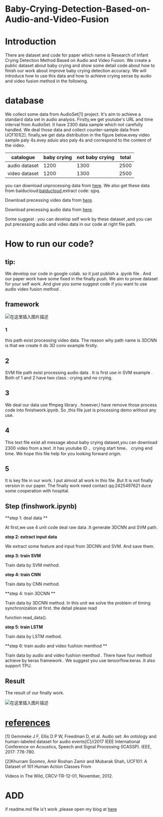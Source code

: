 # Baby-Crying-Detection-Based-on-Audio-and-Video-Fusion
# Introduction

 There are  dataset and code for paper which name is Research of Infant Crying Detection Method Based on Audio and Video Fusion. We create a public dataset about baby crying and  show some detail  code about how to finish our work about improve baby crying detection accuracy. We will introduce how to use this data and how to achieve crying sense by audio and video fusion  method in the following.





#  database 

We collect some data from AudioSet[1] project. It's aim to achieve a  standard data set in audio analysis. Firstly,we get youtube's URL and time interval from  AudioSet. It have 2300  data  sample  which not carefully handled. We deal those data and collect counter-sample data from UCF101[2]. finally,we get data distribution in the figure below.evey video sample paly  4s.evey aduio  also paly 4s and   correspond to the content of the video.

| catalogue     | baby crying | not baby crying | total |
| ------------- | ----------- | --------------- | ----- |
| audio dataset | 1200        | 1300            | 2500  |
| video dataset | 1200        | 1300            | 2500  |

you can download unprocessing data from  [here](https://drive.google.com/drive/folders/1DtA4jHovhmXTTyxqgjBVBKHSed9-whgT). We also  get these data from baiducloud:[baiducloud](https://pan.baidu.com/s/15TMa9GjYcWiUQJZDUQkB7A),extract code: sjpq.

  Download precessing  video data from [here](https://drive.google.com/drive/folders/1Bl-f6wEj_j5QbNH8t6aFX5EJ5cyYCIwe?usp=sharing).

 Download precessing  audio data from [here](https://drive.google.com/drive/folders/1Bl-f6wEj_j5QbNH8t6aFX5EJ5cyYCIwe?usp=sharing).

Some suggest  :  you can develop  self work by these dataset ,and you can put precessing audio and video data in our code at right file path.



#  How to run our code?

## tip:

We develop our code in google colab. so it just  publish a .ipynb file . And our paper  work have some fixed  in the finally push. We aim to prove dataset for your self work .And give you some suggest code if you want to use audio video fusion method .

 ## framework 

![在这里插入图片描述](https://img-blog.csdnimg.cn/20200504173936373.png?x-oss-process=image/watermark,type_ZmFuZ3poZW5naGVpdGk,shadow_10,text_aHR0cHM6Ly9ibG9nLmNzZG4ubmV0L2xpdXBlbmcxOTk3MDExOQ==,size_16,color_FFFFFF,t_70)

### 1 

 this path exist processing video data. The reason why  path  name is 3DCNN is that we create it do 3D conv example firstly.

## 2

SVM file path exist processing audio data . It is first use in SVM example . Both of 1 and 2 have two class : crying and no crying.

## 3 

 We deal our data  use ffmpeg  library . however,I have remove those process code into finishwork.ipynb. So ,this file just is processing demo  without any use.

## 4 

  This text file exist all message about baby crying dataset,you can download 2300 video from a.text .It has youtube ID 、crying start time、 crying end time.  We hope this file help for you looking forward origin.

## 5 

It is key file  in our work. I put almost all work in this file .But  It is not finally version in our paper.  The finally work need contact qq:2425497621 duce some  cooperation with hospital.

##  Step (finshwork.ipynb)



**step 1: deal data ** 

At first,we use  4 unit  code  deal  raw  data .It generate  3DCNN and SVM path.

**step 2: extract  input data** 

 We extract some feature and input from 3DCNN and SVM. And save them.

**step 3:  train SVM** 

 Train data by SVM  method.

**step 4:  train CNN** 

 Train data by CNN method.

**step 4:  train 3DCNN ** 

 Train data by 3DCNN method. In this unit we solve the problem of timing synchronization  at first. the detail please read 

function read_data().



**step 5:  train LSTM** 

 Train data by LSTM method.

**step 6:  train audio and video fushion menthod ** 

 Train data by audio and video fushion menthod . There have four  method achieve by keras framework . We suggest you use tensorflow.keras .It also support TPU. 



##   Result

The result of our finally work.

![在这里插入图片描述](https://img-blog.csdnimg.cn/2020050417400116.png?x-oss-process=image/watermark,type_ZmFuZ3poZW5naGVpdGk,shadow_10,text_aHR0cHM6Ly9ibG9nLmNzZG4ubmV0L2xpdXBlbmcxOTk3MDExOQ==,size_16,color_FFFFFF,t_70)



# [references](https://blog.csdn.net/liupeng19970119/article/details/105920607)



[1] Gemmeke J F, Ellis D P W, Freedman D, et al. Audio set: An ontology and human-labeled dataset for audio events[C]//2017 IEEE International Conference on Acoustics, Speech and Signal Processing (ICASSP). IEEE, 2017: 776-780.

[2]Khurram Soomro, Amir Roshan Zamir and Mubarak Shah, UCF101: A Dataset of 101 Human Action Classes From 

Videos in The Wild, CRCV-TR-12-01, November, 2012.



#  ADD

if readme.md file is't work ,please open my blog  at [here](https://blog.csdn.net/liupeng19970119/article/details/105920607)